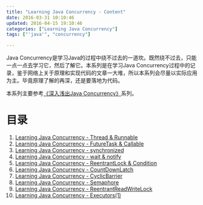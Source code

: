 ```yaml
---
title: "Learning Java Concurrency - Content"
date: 2016-03-31 10:10:46
updated: 2016-04-15 19:10:46
categories: ["Learning Java Concurrency"]
tags: ["'java'", "concurrency"]

---
```


Java Concurrency是学习Java的过程中绕不过去的一道坎。既然绕不过去，只能一点一点去学习它，然后了解它。本系列是在学习Java Concurrency过程中的记录，鉴于网络上关于原理和实现代码的文章一大堆，所以本系列会尽量以实际应用为主。毕竟原理了解的再深，还是要落地为代码。

本系列主要参考[《深入浅出Java Concurrency》](http://www.blogjava.net/xylz/archive/2010/07/08/325587.html)系列。

<!-- More -->

# 目录

1. [Learning Java Concurrency - Thread & Runnable](/2016/04/11/learning-java-concurrency-thread-runnable/)
2. [Learning Java Concurrency - FutureTask & Callable](/2016/04/13/learning-java-concurrency-futuretask-callable/)
3. [Learning Java Concurrency - synchronized](/2016/04/01/java-concurrency-synchronized/)
4. [Learning Java Concurrency - wait & notify](/2016/04/06/learning-java-concurrency-wait-notify/)
5. [Learning Java Concurrency - ReentrantLock & Condition](/2016/04/07/learning-java-concurrency-reentrantlock-condition/)
6. [Learning Java Concurrency - CountDownLatch](/2016/03/30/java-concurrency-countdownlatch/)
7. [Learning Java Concurrency - CyclicBarrier](/2016/03/30/java-concurrency-cyclicbarrier/)
8. [Learning Java Concurrency - Semaphore](/2016/03/30/java-concurrent-semaphore/)
9. [Learning Java Concurrency - ReentrantReadWriteLock](/2016/04/07/learning-java-concurrency-reentrantreadwritelock/)
10. [Learning Java Concurrency - Executors(1)](/2016/04/15/learning-java-concurrency-executors-1-executorservice/)
